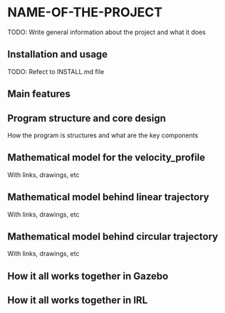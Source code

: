 # NAME-OF-THE-PROJECT

TODO: Write general information about the project and what it does

## Installation and usage 

TODO: Refect to INSTALL.md file 

## Main features 

## Program structure and core design 

How the program is structures and what are the key components 

## Mathematical model for the velocity_profile 
With links, drawings, etc

## Mathematical model behind linear trajectory 
With links, drawings, etc

## Mathematical model behind circular trajectory 
With links, drawings, etc


## How it all works together in Gazebo 

## How it all works together in IRL